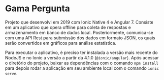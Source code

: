 # Gama Pergunta

Projeto que desenvolvi em 2019 com Ionic Native 4 e Angular 7. Consiste em um aplicativo que opera offline para coleta de respostas e armazenamento em banco de dados local. Posteriormente, comunica-se com uma API Rest para submissão dos dados em formato JSON, os quais serão convertidos em gráficos para análise estatística.

Para executar o aplicativo, é preciso ter instalada a versão mais recente do NodeJS e no Ionic a versão a partir da 4.1.0 (`@ionic/angular`).
Após acessar o diretório do projeto, baixar as dependências com o comando `npm install` para depois rodar a aplicação em seu ambiente local com o comando `ionic serve`.
